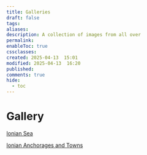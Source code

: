 ```yaml
---
title: Galleries
draft: false
tags: 
aliases: 
description: A collection of images from all over
permalink: 
enableToc: true
cssclasses: 
created: 2025-04-13  15:01
modified: 2025-04-13  16:20
published: 
comments: true
hide:
  - toc
---
```

# Gallery

[Ionian Sea](ionian_sea.md)

[Ionian Anchorages and Towns](ionian_anchorages_and_towns.md)
